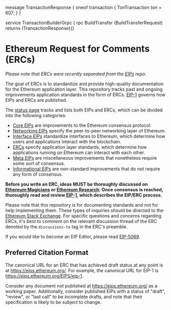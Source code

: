 message TransactionResponse {
  oneof transaction {
    TonTransaction ton = 607;
  }
}

service TransactionBuilderGrpc {
  rpc BuildTransfer (BuildTransferRequest) returns (TransactionResponse){}
# Ethereum Request for Comments (ERCs)

*Please note that ERCs were recently separated from the [EIPs](https://github.com/ethereum/eips) repo.*

The goal of ERCs is to standardize and provide high-quality documentation for the Ethereum application layer. This repository tracks past and ongoing improvements application standards in the form of ERCs. [EIP-1](https://eips.ethereum.org/EIPS/eip-1) governs how EIPs and ERCs are published.

The [status page](https://eips.ethereum.org/) tracks and lists both EIPs and ERCs, which can be divided into the following categories:

- [Core EIPs](https://eips.ethereum.org/core) are improvements to the Ethereum consensus protocol.
- [Networking EIPs](https://eips.ethereum.org/networking) specify the peer-to-peer networking layer of Ethereum.
- [Interface EIPs](https://eips.ethereum.org/interface) standardize interfaces to Ethereum, which determine how users and applications interact with the blockchain.
- [ERCs](https://eips.ethereum.org/erc) specify application layer standards, which determine how applications running on Ethereum can interact with each other.
- [Meta EIPs](https://eips.ethereum.org/meta) are miscellaneous improvements that nonetheless require some sort of consensus.
- [Informational EIPs](https://eips.ethereum.org/informational) are non-standard improvements that do not require any form of consensus.

**Before you write an ERC, ideas MUST be thoroughly discussed on [Ethereum Magicians](https://ethereum-magicians.org/) or [Ethereum Research](https://ethresear.ch/t/read-this-before-posting/8). Once consensus is reached, thoroughly read and review [EIP-1](https://eips.ethereum.org/EIPS/eip-1), which describes the EIP/ERC process.**

Please note that this repository is for documenting standards and not for help implementing them. These types of inquiries should be directed to the [Ethereum Stack Exchange](https://ethereum.stackexchange.com). For specific questions and concerns regarding ERCs, it's best to comment on the relevant discussion thread of the ERC denoted by the `discussions-to` tag in the ERC's preamble.

If you would like to become an EIP Editor, please read [EIP-5069](https://eips.ethereum.org/EIPS/eip-5069).

## Preferred Citation Format

The canonical URL for an ERC that has achieved draft status at any point is at <https://eips.ethereum.org/>. For example, the canonical URL for EIP-1 is <https://eips.ethereum.org/EIPS/eip-1>.

Consider any document not published at <https://eips.ethereum.org/> as a working paper. Additionally, consider published EIPs with a status of "draft", "review", or "last call" to be incomplete drafts, and note that their specification is likely to be subject to change.
